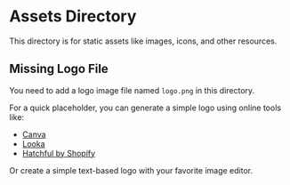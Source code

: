 # Assets Directory

This directory is for static assets like images, icons, and other resources.

## Missing Logo File

You need to add a logo image file named `logo.png` in this directory.

For a quick placeholder, you can generate a simple logo using online tools like:
- [Canva](https://www.canva.com/)
- [Looka](https://looka.com/)
- [Hatchful by Shopify](https://hatchful.shopify.com/)

Or create a simple text-based logo with your favorite image editor. 